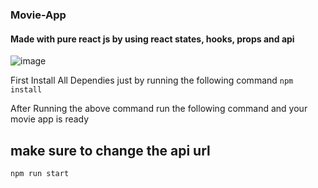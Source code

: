 ### Movie-App

#### Made with pure react js by using react states, hooks, props and api

![image](https://user-images.githubusercontent.com/61585443/156831015-865b1fea-cc66-4e46-899e-d750abc9e6cc.png)


First Install All Dependies just by running the following command
```npm install```

After Running the above command run the following command and your movie app is ready 
## make sure to change the api url

``` npm run start ```

